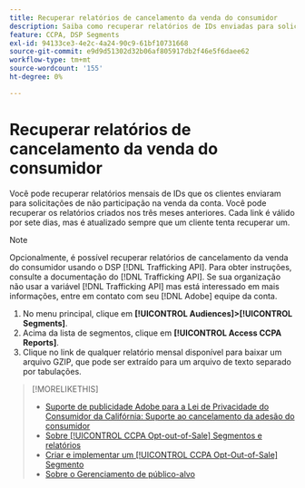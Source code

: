 ```yaml
---
title: Recuperar relatórios de cancelamento da venda do consumidor
description: Saiba como recuperar relatórios de IDs enviadas para solicitações de recusa de venda.
feature: CCPA, DSP Segments
exl-id: 94133ce3-4e2c-4a24-90c9-61bf10731668
source-git-commit: e9d9d51302d32b06af805917db2f46e5f6daee62
workflow-type: tm+mt
source-wordcount: '155'
ht-degree: 0%

---
```


# Recuperar relatórios de cancelamento da venda do consumidor

Você pode recuperar relatórios mensais de IDs que os clientes enviaram para solicitações de não participação na venda da conta. Você pode recuperar os relatórios criados nos três meses anteriores. Cada link é válido por sete dias, mas é atualizado sempre que um cliente tenta recuperar um.

>[!NOTE]
>
>Opcionalmente, é possível recuperar relatórios de cancelamento da venda do consumidor usando o DSP [!DNL Trafficking API]. Para obter instruções, consulte a documentação do [!DNL Trafficking API]. Se sua organização não usar a variável [!DNL Trafficking API] mas está interessado em mais informações, entre em contato com seu [!DNL Adobe] equipe da conta.

1. No menu principal, clique em **[!UICONTROL Audiences]>[!UICONTROL Segments]**.
1. Acima da lista de segmentos, clique em **[!UICONTROL Access CCPA Reports]**.
1. Clique no link de qualquer relatório mensal disponível para baixar um arquivo GZIP, que pode ser extraído para um arquivo de texto separado por tabulações.

>[!MORELIKETHIS]
>
>* [Suporte de publicidade Adobe para a Lei de Privacidade do Consumidor da Califórnia: Suporte ao cancelamento da adesão do consumidor](/help/privacy/ccpa/ccpa-opt-out-of-sale.md)
>* [Sobre [!UICONTROL CCPA Opt-out-of-Sale] Segmentos e relatórios](ccpa-opt-out-about.md)
>* [Criar e implementar um [!UICONTROL CCPA Opt-Out-of-Sale] Segmento](ccpa-opt-out-segment-create.md)
>* [Sobre o Gerenciamento de público-alvo](audience-about.md)

